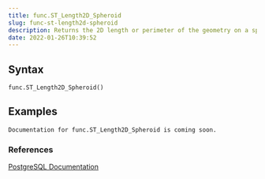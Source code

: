```yaml
---
title: func.ST_Length2D_Spheroid
slug: func-st-length2d-spheroid
description: Returns the 2D length or perimeter of the geometry on a spheroid
date: 2022-01-26T10:39:52
---
```



## Syntax



```
func.ST_Length2D_Spheroid()
```


## Examples



```
Documentation for func.ST_Length2D_Spheroid is coming soon.
```


### References


[PostgreSQL Documentation](https://postgis.net/docs/ST_Length_Spheroid.html)

